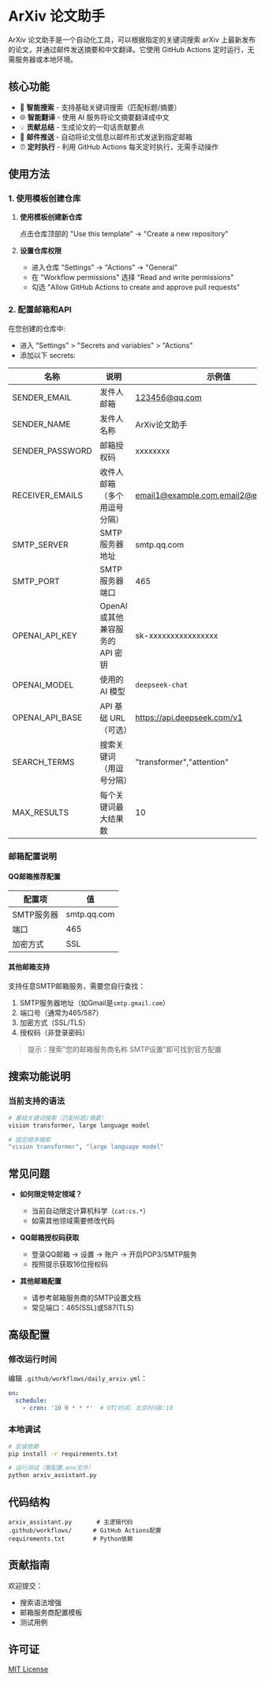 # ArXiv 论文助手

ArXiv 论文助手是一个自动化工具，可以根据指定的关键词搜索 arXiv 上最新发布的论文，并通过邮件发送摘要和中文翻译。它使用 GitHub Actions 定时运行，无需服务器或本地环境。

## 核心功能

- 📝 **智能搜索** - 支持基础关键词搜索（匹配标题/摘要）
- 🌐 **智能翻译** - 使用 AI 服务将论文摘要翻译成中文
- 💡 **贡献总结** - 生成论文的一句话贡献要点
- 📧 **邮件推送** - 自动将论文信息以邮件形式发送到指定邮箱
- ⏰ **定时执行** - 利用 GitHub Actions 每天定时执行，无需手动操作

## 使用方法

### 1. 使用模板创建仓库

1. **使用模板创建新仓库**
   
   点击仓库顶部的 "Use this template" → "Create a new repository"
   
2. **设置仓库权限**
   - 进入仓库 "Settings" → "Actions" → "General"
   - 在 "Workflow permissions" 选择 "Read and write permissions"
   - 勾选 "Allow GitHub Actions to create and approve pull requests"

### 2. 配置邮箱和API

在您创建的仓库中:
- 进入 "Settings" > "Secrets and variables" > "Actions"
- 添加以下 secrets:

| 名称 | 说明 | 示例值 |
|------|------|--------|
| SENDER_EMAIL | 发件人邮箱 | 123456@qq.com |
| SENDER_NAME | 发件人名称 | ArXiv论文助手 |
| SENDER_PASSWORD | 邮箱授权码 | xxxxxxxx |
| RECEIVER_EMAILS | 收件人邮箱（多个用逗号分隔） | email1@example.com,email2@example.com |
| SMTP_SERVER | SMTP服务器地址 | smtp.qq.com |
| SMTP_PORT | SMTP服务器端口 | 465 |
| OPENAI_API_KEY | OpenAI 或其他兼容服务的 API 密钥 | sk-xxxxxxxxxxxxxxxx |
| OPENAI_MODEL | 使用的 AI 模型 | `deepseek-chat` |
| OPENAI_API_BASE | API 基础 URL（可选） | https://api.deepseek.com/v1 |
| SEARCH_TERMS | 搜索关键词（用逗号分隔） | "transformer","attention" |
| MAX_RESULTS | 每个关键词最大结果数 | 10 |

### 邮箱配置说明

#### QQ邮箱推荐配置
| 配置项 | 值 |
|--------|----|
| SMTP服务器 | smtp.qq.com |
| 端口 | 465 |
| 加密方式 | SSL |

#### 其他邮箱支持
支持任意SMTP邮箱服务，需要您自行查找：
1. SMTP服务器地址（如Gmail是`smtp.gmail.com`）
2. 端口号（通常为465/587）
3. 加密方式（SSL/TLS）
4. 授权码（非登录密码）

> 提示：搜索"您的邮箱服务商名称 SMTP设置"即可找到官方配置

## 搜索功能说明

### 当前支持的语法
```bash
# 基础关键词搜索（匹配标题/摘要）
vision transformer, large language model

# 固定顺序搜索
"vision transformer", "large language model"
```

## 常见问题

- **如何限定特定领域？**
   - 当前自动限定计算机科学（`cat:cs.*`）
   - 如需其他领域需要修改代码

- **QQ邮箱授权码获取**
   - 登录QQ邮箱 → 设置 → 账户 → 开启POP3/SMTP服务
   - 按照提示获取16位授权码

- **其他邮箱配置**
   - 请参考邮箱服务商的SMTP设置文档
   - 常见端口：465(SSL)或587(TLS)

## 高级配置

### 修改运行时间
编辑 `.github/workflows/daily_arxiv.yml`：
```yaml
on:
  schedule:
    - cron: '10 0 * * *'  # UTC时间，北京时间8:10
```

### 本地调试
```bash
# 安装依赖
pip install -r requirements.txt

# 运行测试（需配置.env文件）
python arxiv_assistant.py
```

## 代码结构
```text
arxiv_assistant.py       # 主逻辑代码
.github/workflows/      # GitHub Actions配置
requirements.txt        # Python依赖
```

## 贡献指南
欢迎提交：
- 搜索语法增强
- 邮箱服务商配置模板
- 测试用例

## 许可证
[MIT License](LICENSE)

